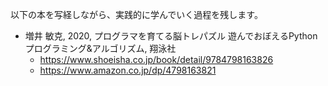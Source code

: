 以下の本を写経しながら、実践的に学んでいく過程を残します。

- 増井 敏克, 2020, プログラマを育てる脳トレパズル 遊んでおぼえるPythonプログラミング&アルゴリズム, 翔泳社
    - <https://www.shoeisha.co.jp/book/detail/9784798163826>
    - <https://www.amazon.co.jp/dp/4798163821>
